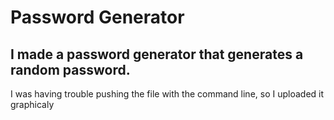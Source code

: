 # Password Generator

## I made a password generator that generates a random password.

I was having trouble pushing the file with the command line, so I uploaded it graphicaly
